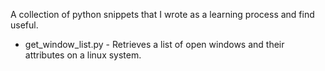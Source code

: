 A collection of python snippets that I wrote as a learning process and find useful.

* get_window_list.py - Retrieves a list of open windows and their attributes on a linux system.

